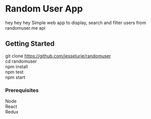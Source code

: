 # Random User App
hey hey hey
Simple web app to display, search and filter users from randomuser.me api

## Getting Started

git clone https://github.com/jesselurie/randomuser <br />
cd randomuser <br />
npm install <br />
npm test <br />
npm start <br />

### Prerequisites

Node <br />
React <br />
Redux <br />
